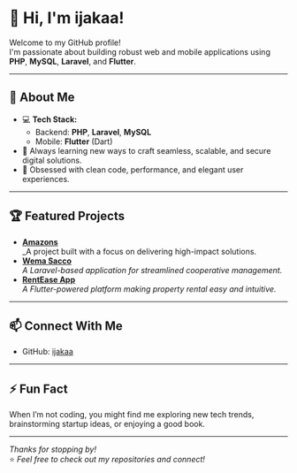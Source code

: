 # 👋 Hi, I'm ijakaa!

Welcome to my GitHub profile!  
I'm passionate about building robust web and mobile applications using **PHP**, **MySQL**, **Laravel**, and **Flutter**.

---

## 🚀 About Me

- 💻 **Tech Stack:**  
  - Backend: **PHP**, **Laravel**, **MySQL**  
  - Mobile: **Flutter** (Dart)
- 🌱 Always learning new ways to craft seamless, scalable, and secure digital solutions.
- 🎯 Obsessed with clean code, performance, and elegant user experiences.

---

## 🏆 Featured Projects

- [**Amazons**](https://github.com/amazons-net/Amazons)  
  _A project built with a focus on delivering high-impact solutions.  
- [**Wema Sacco**](https://github.com/ijakaa/wemasacco)  
  _A Laravel-based application for streamlined cooperative management._
- [**RentEase App**](https://github.com/ijakaa/renteaseapp)  
  _A Flutter-powered platform making property rental easy and intuitive._

---

## 📫 Connect With Me

- GitHub: [ijakaa](https://github.com/ijakaa)
<!-- Add more links below if you want, e.g., LinkedIn, Website, Twitter -->

---

## ⚡ Fun Fact

When I’m not coding, you might find me exploring new tech trends, brainstorming startup ideas, or enjoying a good book.

---

_Thanks for stopping by!_  
⭐️ _Feel free to check out my repositories and connect!_
